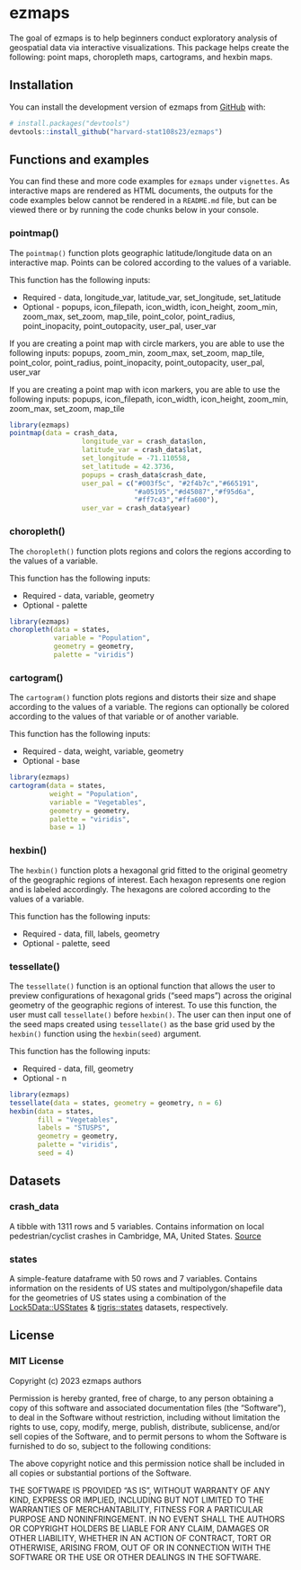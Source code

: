 
<!-- README.md is generated from README.Rmd. Please edit that file -->

# ezmaps

<!-- badges: start -->
<!-- badges: end -->

The goal of ezmaps is to help beginners conduct exploratory analysis of
geospatial data via interactive visualizations. This package helps
create the following: point maps, choropleth maps, cartograms, and
hexbin maps.

## Installation

You can install the development version of ezmaps from
[GitHub](https://github.com/) with:

``` r
# install.packages("devtools")
devtools::install_github("harvard-stat108s23/ezmaps")
```

## Functions and examples

You can find these and more code examples for `ezmaps` under
`vignettes`. As interactive maps are rendered as HTML documents, the
outputs for the code examples below cannot be rendered in a `README.md`
file, but can be viewed there or by running the code chunks below in
your console.

### pointmap()

The `pointmap()` function plots geographic latitude/longitude data on an
interactive map. Points can be colored according to the values of a
variable.

This function has the following inputs:

- Required - data, longitude_var, latitude_var, set_longitude,
  set_latitude
- Optional - popups, icon_filepath, icon_width, icon_height, zoom_min,
  zoom_max, set_zoom, map_tile, point_color, point_radius,
  point_inopacity, point_outopacity, user_pal, user_var

If you are creating a point map with circle markers, you are able to use
the following inputs: popups, zoom_min, zoom_max, set_zoom, map_tile,
point_color, point_radius, point_inopacity, point_outopacity, user_pal,
user_var

If you are creating a point map with icon markers, you are able to use
the following inputs: popups, icon_filepath, icon_width, icon_height,
zoom_min, zoom_max, set_zoom, map_tile

``` r
library(ezmaps)
pointmap(data = crash_data,
                  longitude_var = crash_data$lon,
                  latitude_var = crash_data$lat,
                  set_longitude = -71.110558,
                  set_latitude = 42.3736,
                  popups = crash_data$crash_date,
                  user_pal = c("#003f5c", "#2f4b7c","#665191",
                               "#a05195","#d45087","#f95d6a",
                               "#ff7c43","#ffa600"),
                  user_var = crash_data$year)
```

### choropleth()

The `choropleth()` function plots regions and colors the regions
according to the values of a variable.

This function has the following inputs:

- Required - data, variable, geometry
- Optional - palette

``` r
library(ezmaps)
choropleth(data = states,
           variable = "Population",
           geometry = geometry,
           palette = "viridis")
```

### cartogram()

The `cartogram()` function plots regions and distorts their size and
shape according to the values of a variable. The regions can optionally
be colored according to the values of that variable or of another
variable.

This function has the following inputs:

- Required - data, weight, variable, geometry
- Optional - base

``` r
library(ezmaps)
cartogram(data = states,
          weight = "Population",
          variable = "Vegetables",
          geometry = geometry,
          palette = "viridis",
          base = 1)
```

### hexbin()

The `hexbin()` function plots a hexagonal grid fitted to the original
geometry of the geographic regions of interest. Each hexagon represents
one region and is labeled accordingly. The hexagons are colored
according to the values of a variable.

This function has the following inputs:

- Required - data, fill, labels, geometry
- Optional - palette, seed

### tessellate()

The `tessellate()` function is an optional function that allows the user
to preview configurations of hexagonal grids (“seed maps”) across the
original geometry of the geographic regions of interest. To use this
function, the user must call `tessellate()` before `hexbin()`. The user
can then input one of the seed maps created using `tessellate()` as the
base grid used by the `hexbin()` function using the `hexbin(seed)`
argument.

This function has the following inputs:

- Required - data, fill, geometry
- Optional - n

``` r
library(ezmaps)
tessellate(data = states, geometry = geometry, n = 6)
hexbin(data = states,
       fill = "Vegetables",
       labels = "STUSPS",
       geometry = geometry,
       palette = "viridis",
       seed = 4)
```

## Datasets

### crash_data

A tibble with 1311 rows and 5 variables. Contains information on local
pedestrian/cyclist crashes in Cambridge, MA, United States.
[Source](https://github.com/harvard-stat108s23/materials/blob/main/psets/data/cambridge_cyclist_ped_crash.csv)

### states

A simple-feature dataframe with 50 rows and 7 variables. Contains
information on the residents of US states and multipolygon/shapefile
data for the geometries of US states using a combination of the
[Lock5Data::USStates](https://cran.r-project.org/web/packages/Lock5Data/index.html)
&
[tigris::states](https://github.com/walkerke/tigris/blob/master/R/states.R)
datasets, respectively.

## License

### MIT License

Copyright (c) 2023 ezmaps authors

Permission is hereby granted, free of charge, to any person obtaining a
copy of this software and associated documentation files (the
“Software”), to deal in the Software without restriction, including
without limitation the rights to use, copy, modify, merge, publish,
distribute, sublicense, and/or sell copies of the Software, and to
permit persons to whom the Software is furnished to do so, subject to
the following conditions:

The above copyright notice and this permission notice shall be included
in all copies or substantial portions of the Software.

THE SOFTWARE IS PROVIDED “AS IS”, WITHOUT WARRANTY OF ANY KIND, EXPRESS
OR IMPLIED, INCLUDING BUT NOT LIMITED TO THE WARRANTIES OF
MERCHANTABILITY, FITNESS FOR A PARTICULAR PURPOSE AND NONINFRINGEMENT.
IN NO EVENT SHALL THE AUTHORS OR COPYRIGHT HOLDERS BE LIABLE FOR ANY
CLAIM, DAMAGES OR OTHER LIABILITY, WHETHER IN AN ACTION OF CONTRACT,
TORT OR OTHERWISE, ARISING FROM, OUT OF OR IN CONNECTION WITH THE
SOFTWARE OR THE USE OR OTHER DEALINGS IN THE SOFTWARE.
